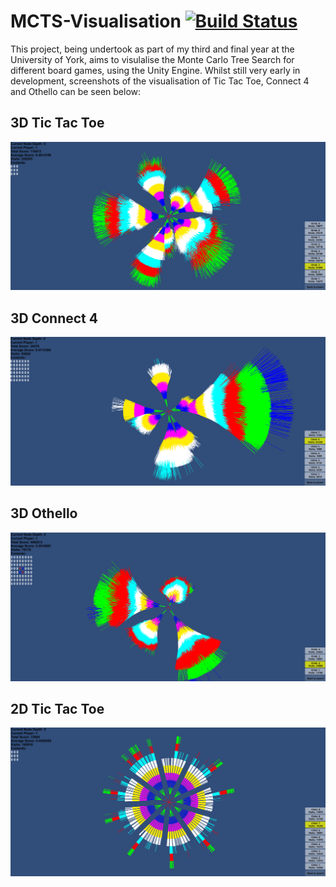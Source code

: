 # MCTS-Visualisation [![Build Status](https://travis-ci.org/Mikeywalsh/MCTS-Visualisation.svg?branch=master)](https://travis-ci.org/Mikeywalsh/MCTS-Visualisation)
This project, being undertook as part of my third and final year at the University of York, aims to visulalise the Monte Carlo Tree Search for different board games, using the Unity Engine.
Whilst still very early in development, screenshots of the visualisation of Tic Tac Toe, Connect 4 and Othello can be seen below:

## 3D Tic Tac Toe
![Alt text](Screenshots/3DTicTacToe.png?raw=true "3D Tic-Tac-Toe Visualisation Screenshot")

## 3D Connect 4
![Alt text](Screenshots/3DConnect4.png?raw=true "3D Connect 4 Visualisation Screenshot")

## 3D Othello
![Alt text](Screenshots/3DOthello.png?raw=true "3D Othello Visualisation Screenshot")

## 2D Tic Tac Toe
![Alt text](Screenshots/2DTicTacToe.png?raw=true "2D Tic-Tac-Toe Visualisation Screenshot")
